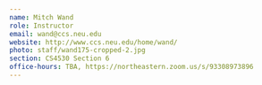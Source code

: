 ```yaml
---
name: Mitch Wand 
role: Instructor
email: wand@ccs.neu.edu
website: http://www.ccs.neu.edu/home/wand/
photo: staff/wand175-cropped-2.jpg
section: CS4530 Section 6
office-hours: TBA, https://northeastern.zoom.us/s/93308973896
---
```



